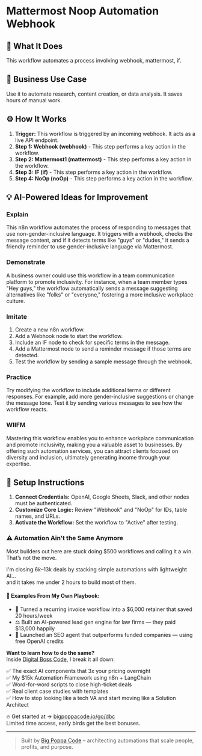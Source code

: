# Mattermost Noop Automation Webhook

## 🚀 What It Does
This workflow automates a process involving webhook, mattermost, if.

## 💼 Business Use Case
Use it to automate research, content creation, or data analysis. It saves hours of manual work.

## ⚙️ How It Works
1.  **Trigger:** This workflow is triggered by an incoming webhook. It acts as a live API endpoint.
2. **Step 1: Webhook (webhook)** - This step performs a key action in the workflow.
3. **Step 2: Mattermost1 (mattermost)** - This step performs a key action in the workflow.
4. **Step 3: IF (if)** - This step performs a key action in the workflow.
5. **Step 4: NoOp (noOp)** - This step performs a key action in the workflow.

## 💡 AI-Powered Ideas for Improvement
### Explain
This n8n workflow automates the process of responding to messages that use non-gender-inclusive language. It triggers with a webhook, checks the message content, and if it detects terms like "guys" or "dudes," it sends a friendly reminder to use gender-inclusive language via Mattermost.

### Demonstrate
A business owner could use this workflow in a team communication platform to promote inclusivity. For instance, when a team member types "Hey guys," the workflow automatically sends a message suggesting alternatives like "folks" or "everyone," fostering a more inclusive workplace culture.

### Imitate
1. Create a new n8n workflow.
2. Add a Webhook node to start the workflow.
3. Include an IF node to check for specific terms in the message.
4. Add a Mattermost node to send a reminder message if those terms are detected.
5. Test the workflow by sending a sample message through the webhook.

### Practice
Try modifying the workflow to include additional terms or different responses. For example, add more gender-inclusive suggestions or change the message tone. Test it by sending various messages to see how the workflow reacts.

### WIIFM
Mastering this workflow enables you to enhance workplace communication and promote inclusivity, making you a valuable asset to businesses. By offering such automation services, you can attract clients focused on diversity and inclusion, ultimately generating income through your expertise.

## 🔧 Setup Instructions
1. **Connect Credentials:** OpenAI, Google Sheets, Slack, and other nodes must be authenticated.
2. **Customize Core Logic:** Review "Webhook" and "NoOp" for IDs, table names, and URLs.
3. **Activate the Workflow:** Set the workflow to "Active" after testing.

### ⚠️ Automation Ain’t the Same Anymore

Most builders out here are stuck doing $500 workflows and calling it a win.  
That’s not the move.  

I'm closing $6k–$13k deals by stacking simple automations with lightweight AI...  
and it takes me under 2 hours to build most of them.

#### 🧠 Examples From My Own Playbook:
- 🔁 Turned a recurring invoice workflow into a $6,000 retainer that saved 20 hours/week  
- ⚖️ Built an AI-powered lead gen engine for law firms — they paid $13,000 happily  
- 🚀 Launched an SEO agent that outperforms funded companies — using free OpenAI credits  

**Want to learn how to do the same?**  
Inside [Digital Boss Code](https://bigpoppacode.io/go/dbc), I break it all down:

✅ The exact AI components that 3x your pricing overnight  
✅ My $15k Automation Framework using n8n + LangChain  
✅ Word-for-word scripts to close high-ticket deals  
✅ Real client case studies with templates  
✅ How to stop looking like a tech VA and start moving like a Solution Architect  

🔥 Get started at → [bigpoppacode.io/go/dbc](https://bigpoppacode.io/go/dbc)  
Limited time access, early birds get the best bonuses.

---
> Built by [Big Poppa Code](https://bigpoppacode.io) – architecting automations that scale people, profits, and purpose.
